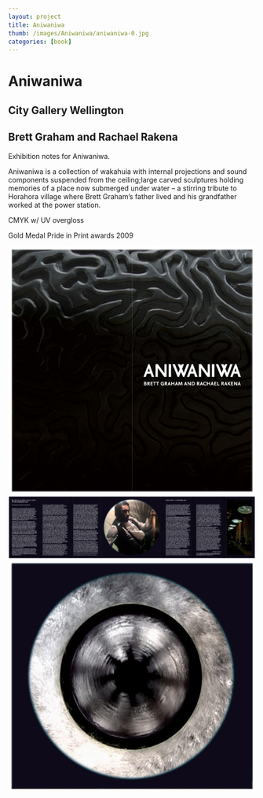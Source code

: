 ```yaml
---
layout: project
title: Aniwaniwa
thumb: /images/Aniwaniwa/aniwaniwa-0.jpg
categories: [book]
---
```


# Aniwaniwa

## City Gallery Wellington
## Brett Graham and Rachael Rakena

Exhibition notes for Aniwaniwa. 

Aniwaniwa is a collection of wakahuia with internal projections and sound components suspended from the ceiling;large carved sculptures holding memories of a place now submerged under water – a stirring tribute to Horahora village where Brett Graham’s father lived and his grandfather worked at the power station. 

CMYK w/ UV overgloss

Gold Medal
Pride in Print awards 2009

![](/images/Aniwaniwa/aniwaniwa-1.jpg)
![](/images/Aniwaniwa/aniwaniwa-2.jpg)
![](/images/Aniwaniwa/aniwaniwa-3.jpg)
